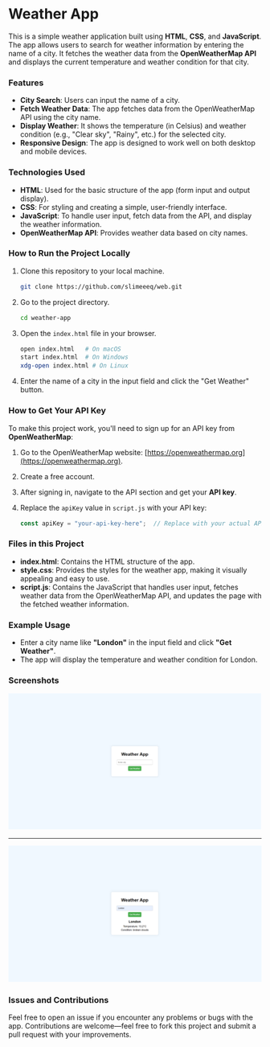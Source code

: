 # Weather App

This is a simple weather application built using **HTML**, **CSS**, and **JavaScript**. The app allows users to search for weather information by entering the name of a city. It fetches the weather data from the **OpenWeatherMap API** and displays the current temperature and weather condition for that city.

### Features

- **City Search**: Users can input the name of a city.
- **Fetch Weather Data**: The app fetches data from the OpenWeatherMap API using the city name.
- **Display Weather**: It shows the temperature (in Celsius) and weather condition (e.g., "Clear sky", "Rainy", etc.) for the selected city.
- **Responsive Design**: The app is designed to work well on both desktop and mobile devices.

### Technologies Used

- **HTML**: Used for the basic structure of the app (form input and output display).
- **CSS**: For styling and creating a simple, user-friendly interface.
- **JavaScript**: To handle user input, fetch data from the API, and display the weather information.
- **OpenWeatherMap API**: Provides weather data based on city names.

### How to Run the Project Locally

1. Clone this repository to your local machine.

   ```bash
   git clone https://github.com/slimeeeq/web.git
   ```

2. Go to the project directory.

   ```bash
   cd weather-app
   ```

3. Open the `index.html` file in your browser.

   ```bash
   open index.html   # On macOS
   start index.html  # On Windows
   xdg-open index.html # On Linux
   ```

4. Enter the name of a city in the input field and click the "Get Weather" button.

### How to Get Your API Key

To make this project work, you'll need to sign up for an API key from **OpenWeatherMap**:

1. Go to the OpenWeatherMap website: [https://openweathermap.org](https://openweathermap.org).
2. Create a free account.
3. After signing in, navigate to the API section and get your **API key**.
4. Replace the `apiKey` value in `script.js` with your API key:

   ```javascript
   const apiKey = "your-api-key-here";  // Replace with your actual API key
   ```

### Files in this Project

- **index.html**: Contains the HTML structure of the app.
- **style.css**: Provides the styles for the weather app, making it visually appealing and easy to use.
- **script.js**: Contains the JavaScript that handles user input, fetches weather data from the OpenWeatherMap API, and updates the page with the fetched weather information.

### Example Usage

- Enter a city name like **"London"** in the input field and click **"Get Weather"**.
- The app will display the temperature and weather condition for London.

### Screenshots

![Weather App Screenshot](weather-app.png)

---

![Wether App after](weather-app-after.png)


### Issues and Contributions

Feel free to open an issue if you encounter any problems or bugs with the app. Contributions are welcome—feel free to fork this project and submit a pull request with your improvements.
